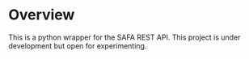 # Overview

This is a python wrapper for the SAFA REST API. This project is under development but open for experimenting.